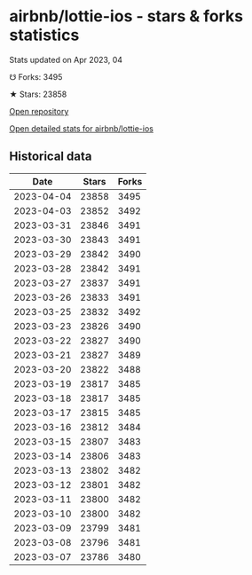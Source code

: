 # airbnb/lottie-ios - stars & forks statistics

Stats updated on Apr 2023, 04

☋ Forks: 3495

★ Stars: 23858

[Open repository](https://github.com/airbnb/lottie-ios)

[Open detailed stats for airbnb/lottie-ios](https://reviewgithub.com/rep/airbnb/lottie-ios)

## Historical data
| Date | Stars | Forks |
|------|-------|-------|
| 2023-04-04 | 23858 | 3495 | 
| 2023-04-03 | 23852 | 3492 | 
| 2023-03-31 | 23846 | 3491 | 
| 2023-03-30 | 23843 | 3491 | 
| 2023-03-29 | 23842 | 3490 | 
| 2023-03-28 | 23842 | 3491 | 
| 2023-03-27 | 23837 | 3491 | 
| 2023-03-26 | 23833 | 3491 | 
| 2023-03-25 | 23832 | 3492 | 
| 2023-03-23 | 23826 | 3490 | 
| 2023-03-22 | 23827 | 3490 | 
| 2023-03-21 | 23827 | 3489 | 
| 2023-03-20 | 23822 | 3488 | 
| 2023-03-19 | 23817 | 3485 | 
| 2023-03-18 | 23817 | 3485 | 
| 2023-03-17 | 23815 | 3485 | 
| 2023-03-16 | 23812 | 3484 | 
| 2023-03-15 | 23807 | 3483 | 
| 2023-03-14 | 23806 | 3483 | 
| 2023-03-13 | 23802 | 3482 | 
| 2023-03-12 | 23801 | 3482 | 
| 2023-03-11 | 23800 | 3482 | 
| 2023-03-10 | 23800 | 3482 | 
| 2023-03-09 | 23799 | 3481 | 
| 2023-03-08 | 23796 | 3481 | 
| 2023-03-07 | 23786 | 3480 | 

